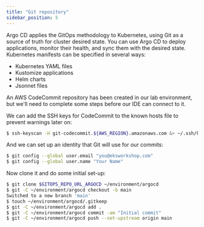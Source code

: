 ```yaml
---
title: "Git repository"
sidebar_position: 5
---
```


Argo CD applies the GitOps methodology to Kubernetes, using Git as a source of truth for cluster desired state. You can use Argo CD to deploy applications, monitor their health, and sync them with the desired state. Kubernetes manifests can be specified in several ways:

- Kubernetes YAML files
- Kustomize applications
- Helm charts
- Jsonnet files

An AWS CodeCommit repository has been created in our lab environment, but we'll need to complete some steps before our IDE can connect to it.

We can add the SSH keys for CodeCommit to the known hosts file to prevent warnings later on:

```bash
$ ssh-keyscan -H git-codecommit.${AWS_REGION}.amazonaws.com &> ~/.ssh/known_hosts
```

And we can set up an identity that Git will use for our commits:

```bash
$ git config --global user.email "you@eksworkshop.com"
$ git config --global user.name "Your Name"
```

Now clone it and do some initial set-up:

```bash
$ git clone $GITOPS_REPO_URL_ARGOCD ~/environment/argocd
$ git -C ~/environment/argocd checkout -b main
Switched to a new branch 'main'
$ touch ~/environment/argocd/.gitkeep
$ git -C ~/environment/argocd add .
$ git -C ~/environment/argocd commit -am "Initial commit"
$ git -C ~/environment/argocd push --set-upstream origin main
```

